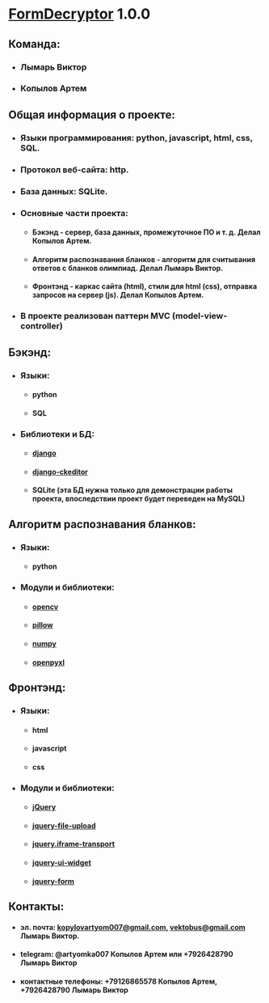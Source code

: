 # [FormDecryptor](https://github.com/Artemka007/FormDecryptor) 1.0.0

## Команда:
* ### Лымарь Виктор
* ### Копылов Артем

## Общая информация о проекте:
* ### Языки программирования: python, javascript, html, css, SQL.
* ### Протокол веб-сайта: http.
* ### База данных: SQLite.
* ### Основные части проекта:
    * #### Бэкэнд - сервер, база данных, промежуточное ПО и т. д. Делал Копылов Артем.
    * #### Алгоритм распознавания бланков - алгоритм для считывания ответов с бланков олимпиад. Делал Лымарь Виктор.
    * #### Фронтэнд - каркас сайта (html), стили для html (css), отправка запросов на сервер (js). Делал Копылов Артем.
* ### В проекте реализован паттерн MVC (model-view-controller)

## Бэкэнд:
* ### Языки:
  * #### python
  * #### SQL
* ### Библиотеки и БД:
   * #### [django](https://github.com/django/django)
   * #### [django-ckeditor](https://github.com/django-ckeditor/django-ckeditor)
   * #### SQLite  (эта БД нужна только для демонстрации работы проекта, впоследствии проект будет переведен на MySQL)
    
## Алгоритм распознавания бланков:
* ### Языки:
  * #### python
* ### Модули и библиотеки:
   * #### [opencv](https://github.com/opencv/opencv)
   * #### [pillow](https://github.com/python-pillow/Pillow)
   * #### [numpy](https://github.com/numpy/numpy)
   * #### [openpyxl](https://github.com/gleeda/openpyxl)
    
## Фронтэнд:
* ### Языки:
  * #### html
  * #### javascript
  * #### css
* ### Модули и библиотеки:
   * #### [jQuery](https://github.com/jquery/jquery)
   * #### [jquery-file-upload](https://github.com/blueimp/jQuery-File-Upload)
   * #### [jquery.iframe-transport](https://github.com/cmlenz/jquery-iframe-transport)
   * #### [jquery-ui-widget](https://github.com/jquery/jquery-ui)
   * #### [jquery-form](https://github.com/jquery-form/form)

## Контакты:
* #### эл. почта: kopylovartyom007@gmail.com, vektobus@gmail.com Лымарь Виктор.
* #### telegram: @artyomka007 Копылов Артем или +7926428790 Лымарь Виктор
* #### контактные телефоны: +79126865578 Копылов Артем, +7926428790 Лымарь Виктор